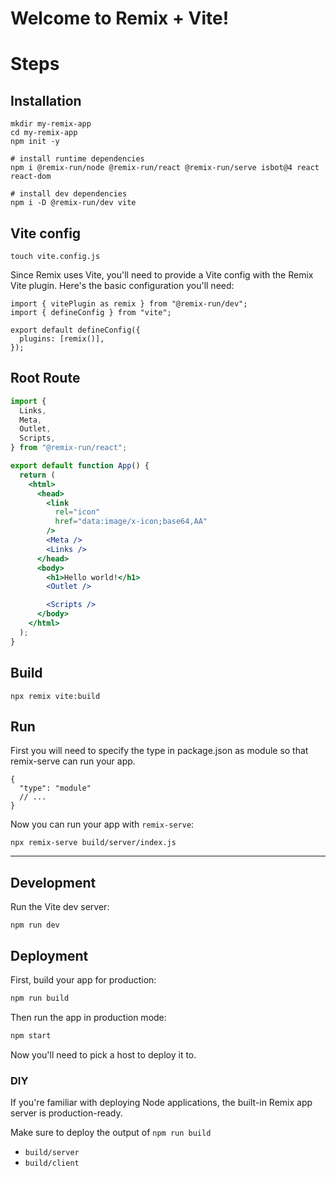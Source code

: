 # Welcome to Remix + Vite!

# Steps

## Installation

```
mkdir my-remix-app
cd my-remix-app
npm init -y

# install runtime dependencies
npm i @remix-run/node @remix-run/react @remix-run/serve isbot@4 react react-dom

# install dev dependencies
npm i -D @remix-run/dev vite
```

## Vite config
```
touch vite.config.js
```

Since Remix uses Vite, you'll need to provide a Vite config with the Remix Vite plugin. Here's the basic configuration you'll need:
```
import { vitePlugin as remix } from "@remix-run/dev";
import { defineConfig } from "vite";

export default defineConfig({
  plugins: [remix()],
});
```

## Root Route

```jsx
import {
  Links,
  Meta,
  Outlet,
  Scripts,
} from "@remix-run/react";

export default function App() {
  return (
    <html>
      <head>
        <link
          rel="icon"
          href="data:image/x-icon;base64,AA"
        />
        <Meta />
        <Links />
      </head>
      <body>
        <h1>Hello world!</h1>
        <Outlet />

        <Scripts />
      </body>
    </html>
  );
}

```

## Build

```
npx remix vite:build
```

## Run

First you will need to specify the type in package.json as module so that remix-serve can run your app.

```
{
  "type": "module"
  // ...
}
```

Now you can run your app with `remix-serve`:
```
npx remix-serve build/server/index.js
```

---

## Development

Run the Vite dev server:

```shellscript
npm run dev
```

## Deployment

First, build your app for production:

```sh
npm run build
```

Then run the app in production mode:

```sh
npm start
```

Now you'll need to pick a host to deploy it to.

### DIY

If you're familiar with deploying Node applications, the built-in Remix app server is production-ready.

Make sure to deploy the output of `npm run build`

- `build/server`
- `build/client`
